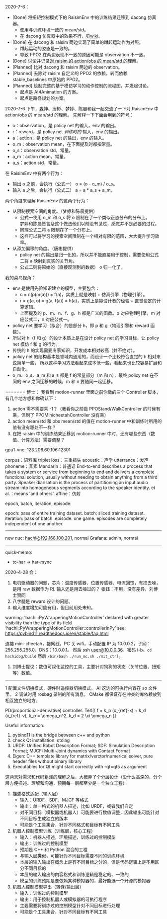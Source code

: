 2020-7-6：
- [Done] 将扭矩控制模式下的 RaisimEnv 中的训练结果迁移到 dacong 仿真器。
  - 使用与训练环境一致的 mean/std。
  - 在 dacong 仿真器中的效果不行，见[wiki](http://wiki.corp.hachibot.com/pages/viewpage.action?pageId=21790761)。
- [Done] 在 dacong 和 raisim 两边实现了简单的蹲起运动作为对照。
  - 蹲起运动的姿态是一致的。
  - 导致 PPO2 在两边表现不一致的原因可能是 observation 不一致。
- [Done] 讨论并记录[对 raisim 的 action/obs 的 mean/std 的理解](http://wiki.corp.hachibot.com/pages/viewpage.action?pageId=6914287)。
- [Planned] 比对 dacong 和 raisim 两边的 observation。
- [Planned] 去除对 raisim 自定义的 PPO2 的依赖，转而依赖 stable_baselines 中原始的 PPO2。
- [Planned] 绘制完整的基于模仿学习的动作控制的流程图，并发起讨论。
  - 起点是 AI4Animation 的方案。
  - 起点是路径规划的方案。

2020-7-6 下午，淼神、唐彬、梦婷、陈晨和我一起交流了一下对 RaisimEnv 中 action/obs 的 mean/std 的理解。
先解释一下下面会用到的符号：
- o：observation，是 policy net 的输入，env 的输出。
- r：reward，是 policy net *训练时的* 输入，env 的输出。
- a：action，是 policy net 的输出，env 的输入。
- o_m：observation mean，在下面提及时都指常量。
- o_s：observation std，常量。
- a_m：action mean，常量。
- a_s：action std，常量。

在 RaisimEnv 中有两个行为：
- 输出 o 之前，会执行（公式一） o = (o - o_m) / o_s。
- 输入 a 之后，会执行（公式二） a = a * a_s + a_m。

两个角度来理解 RaisimEnv 的这两个行为：
- 从限制搜索空间的角度。（梦婷和陈晨提供）
  - 公式一使用 o_m 和 o_s 将 o 限制在了一个类似正态分布的分布上。   
  梦婷和陈晨皆言及这个做法他们以前没有见过，感觉并不是必要的过程。
  - 同理公式二将 a 限制在了一个分布上。
  - 这样可以将学习的搜索空间限制在一个相对有限的范围，大大提升学习效率。
- 从添加偏移的角度。（唐彬提供）
  - policy net 的输出是归一化的，所以并不能直接用于控制，需要使用公式二将 a 映射到真实的关节角。
  - 公式二则将原始的（直接观测到的数据） o 归一化了。

我的菜鸟视角：
- env 是使用先验知识建立的模型，主要包含：
  - o = n(p(m(a))) = f(a)，实质上就是映射 + 仿真引擎（物理引擎）。
  - r = g(a, o) = g(a, f(a)) = h(a)，实质上是靠设计者的经验 + 直觉设定的计算逻辑。
  - 上面提及的 p、m、n、f、g、h 都是广义的函数。p 对应物理引擎，m 对应公式二，n 对应公式一。
- policy net 要学习（拟合）的是部分 h，即 p 和 g（物理引擎和 reward 函数）。
- 所以对 h（f 和 g）的设计本质上是在设计 policy net 的学习目标，让 policy net 模仿 f 和 g 的行为。
- 传统的 h 的实现需要专家知识，开发成本相对较高（并不绝对）。
- policy net 的结构基本是领域内通用的，而设计一个比较符合直觉的 h 相对来说简单一些，
所以这种学习方法看起来成本低一些，看起来也比较容易扩展和自动化。
- o_m、o_s、a_m 和 a_s 都是 f 的常量部分（m 和 n），最终 policy net 在不同的 env 之间迁移的时候，m 和 n 要随同一起迁移。

=======
博士：
我看到 motion-runner 里面之前你做的三个 Controller 脚本，有几个地方想和你确认下：
1. action 需不需要乘 -1？（我看你之前做 PPOStand/WalkController 的时候有乘，但到了 PPOMinicheetahController 没有乘）
2. action mean/std 和 obs mean/std 的值在 motion-runner 中和训练时所用的值有没有哪处不一样？
3. 在把 raisim 中的训练结果迁移到 motion-runner 中时，还有哪些东西（数值、计算方法）需要调整？


gpu1-vnc: 123.206.60.196:12301

corpus：语料库
triplet loss：三重损失
acoustic：声学
utterrance：发声
phoneme：音素
Mandarin：普通话
End-to-end describes a process that takes a system or service from beginning to end
  and delivers a complete functional solution,
  usually without needing to obtain anything from a third party.
Speaker diarisation is the process of partitioning an input audio stream
  into homogeneous segments according to the speaker identity.
et al.：means 'and others'.
affine：仿射

epoch, batch, iteration, episode:

epoch: pass of entire training dataset.
batch: sliced training dataset.
iteration: pass of batch.
episode: one game. episodes are completely independent of one another.

_______ _______
new nuc: hachi@192.168.100.201, normal
Grafana: admin, normal

_______ _______
quick-memo:
- to-har -> har-rsync

2020-4-28 会：
1. 电机驱动器的问题，芯片：温度传感器、位置传感器、电流回馈，有损去噪，是用 raw 数据作为 RL 输入还是用去噪过的？
   张钰：不用，没有差异，刘博士赞同
2. 八字腿是 reward 设计的问题。
3. 输入维度增加可能有用，但目前用处未知。

warning: ‘hachi::PyWrapperingMotionController’
 declared with greater visibility than the type of its field
  ‘hachi::PyWrapperingMotionController::controllerInPy’
see: https://pybind11.readthedocs.io/en/stable/faq.html

连接 mini-cheetah，接网线，PC 关 wifi，手动配置 IP 为 10.0.0.2，子网：255.255.255.0，DNS：10.0.0.1。
然后 ssh user@10.0.0.36，密码 i-b。`cd hachidog/build` 然后 `/bin/bash ./run_mc.sh ./mit_ctrl`。

1. 刘博士提议：数值可视化监控的工具，主要针对狗狗的状态（关节位置、扭矩等）数值。

_______ _______
1 配置文件切换模式，硬件时遥控器切换模式。
  AI 这边的可执行内容在 so 文件里。
2 调试时用 rosbag 录制的所有消息。
  CMake 都保证存在冲突的库依赖放到相互独立的地方。

PD(proportional-derivative) controller: TeX[[ f = k_p (x_{ref}-x) + k_d (v_{ref}-v), k_p = \omega_n^2, k_d = 2 \xi \omega_n ]]

Useful information:
1. pybind11 is the bridge between c++ and python
2. check Qt installation: qtdiag
3. URDF: Unified Robot Description Format; SDF: Simulation Description Format; MJCF: Multi-Joint dynamics with Contact Format
4. Eigen: C++ template library for matrix/verctor/numerical solver, pure header files without binary library
5. Executables for Qt might start correctly with -qt=qt5 as argument

这两天对需求和代码粗浅的理解之后，大概弄了个分层设计（没什么高深的，分个层方便描述、理解和沟通，预期每一层都至少是一个独立工程）：
1. 描述格式适配（输入层）
   - 输入：URDF，SDF，MJCF 等格式
   - 输出：单一格式的机器人描述，比如 URDF，或者我们自定
   - 对不同目标（模拟器或机器人）可能要进行数值调整，因此输出可能针对不同目标生成独立的版本
   - 可能是个工具集合，针对不同格式和目标有不同工具
2. 机器人控制模型训练（训练层，核心工程）
   - 输入：机器人描述，环境描述，训练过的控制模型
   - 输出：训练过的控制模型
   - 预期是 C++ 和 Python 混合的工程
   - 与输入层类似，可能针对不同目标需要不同的训练环境
   - 本层的输入输出在概念上是有不同目标之分的，但是代码逻辑上是不用区分不同目标的
   - 本层的输入输出的内容格式和训练逻辑是稳定的、一致的
   - 模型的训练预期是要依赖某种模拟器的，最好能选一个开源的模拟器
3. 机器人控制模型导出（转译/输出层）
   - 输入：训练过的控制模型
   - 输出：用于控制机器人或模拟器的可执行程序
   - 主要需要将训练过的控制模型针对不同目标进行处理
   - 可能是个工具集合，针对不同目标有不同工具
